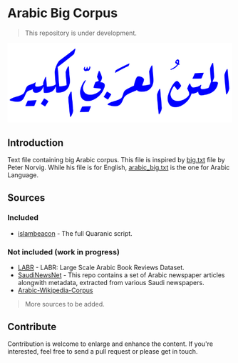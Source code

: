 # Arabic Big Corpus

> This repository is under development.

![Alt text](matn.png?raw=true)

## Introduction

Text file containing big Arabic corpus. This file is inspired by [big.txt](http://norvig.com/big.txt) file by Peter Norvig. While his file is for English, [arabic_big.txt](arabic_big.txt) is the one for Arabic Language.

## Sources
### Included
* [islambeacon](http://www.islambeacon.com/m/%D8%A7%D9%84%D9%82%D8%B1%D8%A2%D9%86_%D8%A7%D9%84%D9%83%D8%B1%D9%8A%D9%85_%D9%85%D9%83%D8%AA%D9%88%D8%A8_(%D8%A8%D8%AF%D9%88%D9%86_%D8%AA%D8%B4%D9%83%D9%8A%D9%84)) - The full Quaranic script.
### Not included (work in progress)
* [LABR](https://github.com/mohamedadaly/LABR) - LABR: Large Scale Arabic Book Reviews Dataset.
* [SaudiNewsNet](https://github.com/ParallelMazen/SaudiNewsNet) - 
This repo contains a set of Arabic newspaper articles alongwith metadata, extracted from various Saudi newspapers.
* [Arabic-Wikipedia-Corpus](https://github.com/anastaw/Arabic-Wikipedia-Corpus)

> More sources to be added.

## Contribute

Contribution is welcome to enlarge and enhance the content. If you're interested, feel free to send a pull request or please get in touch.
